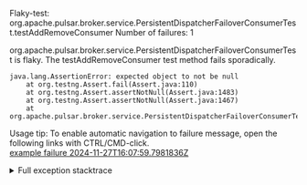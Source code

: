         
Flaky-test: org.apache.pulsar.broker.service.PersistentDispatcherFailoverConsumerTest.testAddRemoveConsumer
Number of failures: 1

org.apache.pulsar.broker.service.PersistentDispatcherFailoverConsumerTest is flaky. The testAddRemoveConsumer test method fails sporadically.

```
java.lang.AssertionError: expected object to not be null
	at org.testng.Assert.fail(Assert.java:110)
	at org.testng.Assert.assertNotNull(Assert.java:1483)
	at org.testng.Assert.assertNotNull(Assert.java:1467)
	at org.apache.pulsar.broker.service.PersistentDispatcherFailoverConsumerTest.testAddRemoveConsumer(PersistentDispatcherFailoverConsumerTest.java:383)
```

Usage tip: To enable automatic navigation to failure message, open the following links with CTRL/CMD-click.  
[example failure 2024-11-27T16:07:59.7981836Z](https://github.com/apache/pulsar/actions/runs/12053902671/job/33610688087#step:9:1327)  


<details>
<summary>Full exception stacktrace</summary>
<code><pre>
java.lang.AssertionError: expected object to not be null
	at org.testng.Assert.fail(Assert.java:110)
	at org.testng.Assert.assertNotNull(Assert.java:1483)
	at org.testng.Assert.assertNotNull(Assert.java:1467)
	at org.apache.pulsar.broker.service.PersistentDispatcherFailoverConsumerTest.testAddRemoveConsumer(PersistentDispatcherFailoverConsumerTest.java:383)
	at java.base/jdk.internal.reflect.NativeMethodAccessorImpl.invoke0(Native Method)
	at java.base/jdk.internal.reflect.NativeMethodAccessorImpl.invoke(NativeMethodAccessorImpl.java:77)
	at java.base/jdk.internal.reflect.DelegatingMethodAccessorImpl.invoke(DelegatingMethodAccessorImpl.java:43)
	at java.base/java.lang.reflect.Method.invoke(Method.java:569)
	at org.testng.internal.invokers.MethodInvocationHelper.invokeMethod(MethodInvocationHelper.java:139)
	at org.testng.internal.invokers.InvokeMethodRunnable.runOne(InvokeMethodRunnable.java:47)
	at org.testng.internal.invokers.InvokeMethodRunnable.call(InvokeMethodRunnable.java:76)
	at org.testng.internal.invokers.InvokeMethodRunnable.call(InvokeMethodRunnable.java:11)
	at java.base/java.util.concurrent.FutureTask.run(FutureTask.java:264)
	at java.base/java.util.concurrent.ThreadPoolExecutor.runWorker(ThreadPoolExecutor.java:1136)
	at java.base/java.util.concurrent.ThreadPoolExecutor$Worker.run(ThreadPoolExecutor.java:635)
	at java.base/java.lang.Thread.run(Thread.java:840)

</pre></code>
</details>


